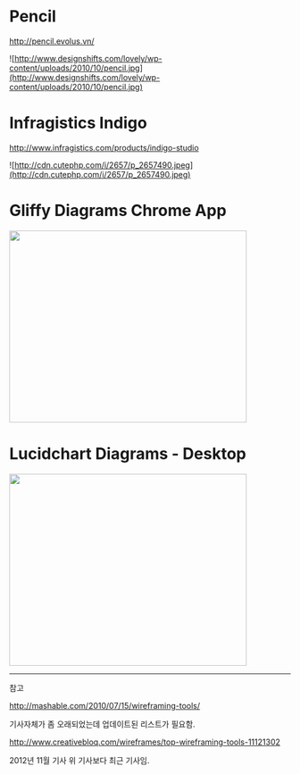 # Pencil

http://pencil.evolus.vn/

![http://www.designshifts.com/lovely/wp-content/uploads/2010/10/pencil.jpg](http://www.designshifts.com/lovely/wp-content/uploads/2010/10/pencil.jpg)


# Infragistics Indigo

http://www.infragistics.com/products/indigo-studio

![http://cdn.cutephp.com/i/2657/p_2657490.jpeg](http://cdn.cutephp.com/i/2657/p_2657490.jpeg)

# Gliffy Diagrams Chrome App

<a href='http://www.youtube.com/watch?feature=player_embedded&v=UGUT2jsrGCg' target='_blank'><img src='http://img.youtube.com/vi/UGUT2jsrGCg/0.jpg' width='425' height=344 /></a>

# Lucidchart Diagrams - Desktop

<a href='http://www.youtube.com/watch?feature=player_embedded&v=xtDym9Iasbo' target='_blank'><img src='http://img.youtube.com/vi/xtDym9Iasbo/0.jpg' width='425' height=344 /></a>


---


참고

http://mashable.com/2010/07/15/wireframing-tools/

기사자체가 좀 오래되었는데 업데이트된 리스트가 필요함.

http://www.creativebloq.com/wireframes/top-wireframing-tools-11121302

2012년 11월 기사 위 기사보다 최근 기사임.